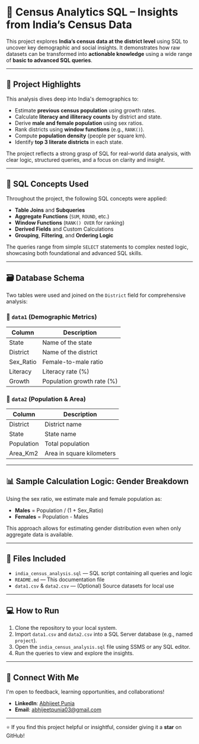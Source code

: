 # 🧠 Census Analytics SQL – Insights from India’s Census Data

This project explores **India’s census data at the district level** using SQL to uncover key demographic and social insights. It demonstrates how raw datasets can be transformed into **actionable knowledge** using a wide range of **basic to advanced SQL queries**.

---

## 📌 Project Highlights

This analysis dives deep into India's demographics to:

- Estimate **previous census population** using growth rates.
- Calculate **literacy and illiteracy counts** by district and state.
- Derive **male and female population** using sex ratios.
- Rank districts using **window functions** (e.g., `RANK()`).
- Compute **population density** (people per square km).
- Identify **top 3 literate districts** in each state.

The project reflects a strong grasp of SQL for real-world data analysis, with clear logic, structured queries, and a focus on clarity and insight.

---

## 🧠 SQL Concepts Used

Throughout the project, the following SQL concepts were applied:

- **Table Joins** and **Subqueries**
- **Aggregate Functions** (`SUM`, `ROUND`, etc.)
- **Window Functions** (`RANK() OVER` for ranking)
- **Derived Fields** and Custom Calculations
- **Grouping**, **Filtering**, and **Ordering Logic**

The queries range from simple `SELECT` statements to complex nested logic, showcasing both foundational and advanced SQL skills.

---

## 🗃️ Database Schema

Two tables were used and joined on the `District` field for comprehensive analysis:

### 🔹 `data1` (Demographic Metrics)

| Column     | Description                     |
|------------|---------------------------------|
| State      | Name of the state               |
| District   | Name of the district            |
| Sex_Ratio  | Female-to-male ratio            |
| Literacy   | Literacy rate (%)               |
| Growth     | Population growth rate (%)      |

### 🔹 `data2` (Population & Area)

| Column     | Description                     |
|------------|---------------------------------|
| District   | District name                   |
| State      | State name                      |
| Population | Total population                |
| Area_Km2   | Area in square kilometers       |

---

## 📊 Sample Calculation Logic: Gender Breakdown

Using the sex ratio, we estimate male and female population as:

- **Males** = Population / (1 + Sex_Ratio)
- **Females** = Population - Males

This approach allows for estimating gender distribution even when only aggregate data is available.

---

## 🧾 Files Included

- `india_census_analysis.sql` — SQL script containing all queries and logic
- `README.md` — This documentation file
- `data1.csv` & `data2.csv` — (Optional) Source datasets for local use

---

## 💻 How to Run

1. Clone the repository to your local system.
2. Import `data1.csv` and `data2.csv` into a SQL Server database (e.g., named `project`).
3. Open the `india_census_analysis.sql` file using SSMS or any SQL editor.
4. Run the queries to view and explore the insights.

---

## 🤝 Connect With Me

I'm open to feedback, learning opportunities, and collaborations!

- **LinkedIn**: [Abhijeet Punia](https://www.linkedin.com/in/abhijeetpunia03/)
- **Email**: [abhijeetpunia03@gmail.com](mailto:abhijeetpunia03@gmail.com)

---

⭐ If you find this project helpful or insightful, consider giving it a **star** on GitHub!

